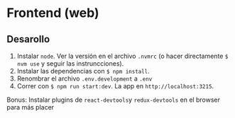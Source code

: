 # Frontend (web)

## Desarollo
1. Instalar `node`. Ver la versión en el archivo `.nvmrc` (o hacer directamente `$ nvm use` y seguir las instruncciones).
2. Instalar las dependencias con `$ npm install`.
3. Renombrar el archivo `.env.development` a `.env`
4. Correr con `$ npm run start:dev`.  La app en `http://localhost:3215`. 

Bonus:
Instalar plugins de `react-devtools`y `redux-devtools` en el browser para más placer



